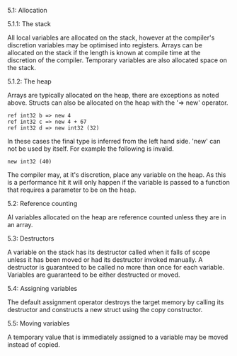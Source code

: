5.1: Allocation

5.1.1: The stack

All local variables are allocated on the stack, however at the compiler's discretion variables may be optimised into registers. Arrays can be allocated on the stack if the length is known at compile time at the discretion of the compiler. Temporary variables are also allocated space on the stack.

5.1.2: The heap

Arrays are typically allocated on the heap, there are exceptions as noted above. Structs can also be allocated on the heap with the '=> new' operator.
```
ref int32 b => new 4
ref int32 c => new 4 + 67
ref int32 d => new int32 (32)
```
In these cases the final type is inferred from the left hand side. 'new' can not be used by itself. For example the following is invalid.
```
new int32 (40)
```
The compiler may, at it's discretion, place any variable on the heap. As this is a performance hit it will only happen if the variable is passed to a function that requires a parameter to be on the heap.


5.2: Reference counting

Al variables allocated on the heap are reference counted unless they are in an array.


5.3: Destructors

A variable on the stack has its destructor called when it falls of scope unless it has been moved or had its destructor invoked manually. A destructor is guaranteed to be called no more than once for each variable. Variables are guaranteed to be either destructed or moved.


5.4: Assigning variables

The default assignment operator destroys the target memory by calling its destructor and constructs a new struct using the copy constructor.


5.5: Moving variables

A temporary value that is immediately assigned to a variable may be moved instead of copied. 